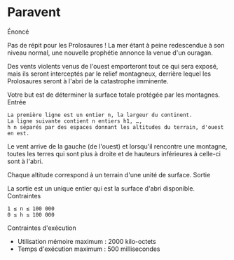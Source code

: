 # Paravent
 
Énoncé

Pas de répit pour les Prolosaures ! La mer étant à peine redescendue à son niveau normal, une nouvelle prophétie annonce la venue d'un ouragan.

Des vents violents venus de l'ouest emporteront tout ce qui sera exposé, mais ils seront interceptés par le relief montagneux, derrière lequel les Prolosaures seront à l'abri de la catastrophe imminente.

Votre but est de déterminer la surface totale protégée par les montagnes.
Entrée

    La première ligne est un entier n, la largeur du continent.
    La ligne suivante contient n entiers h1, …, 
    h n séparés par des espaces donnant les altitudes du terrain, d'ouest en est.

Le vent arrive de la gauche (de l'ouest) et lorsqu'il rencontre une montagne, toutes les terres qui sont plus à droite et de hauteurs inférieures à celle-ci sont à l'abri.

Chaque altitude correspond à un terrain d'une unité de surface.
Sortie

La sortie est un unique entier qui est la surface d'abri disponible.
Contraintes

    1 ≤ n ≤ 100 000
    0 ≤ h ≤ 100 000

Contraintes d'exécution

- Utilisation mémoire maximum :   2000 kilo-octets
- Temps d'exécution maximum : 500 millisecondes



